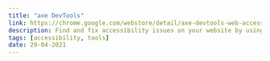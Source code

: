 ```yaml
---
title: "axe DevTools"
link: https://chrome.google.com/webstore/detail/axe-devtools-web-accessib/lhdoppojpmngadmnindnejefpokejbdd?hl=en-US
description: Find and fix accessibility issues on your website by using the axe DevTools Chrome extension.
tags: [accessibility, tools]
date: 29-04-2021
---
```

